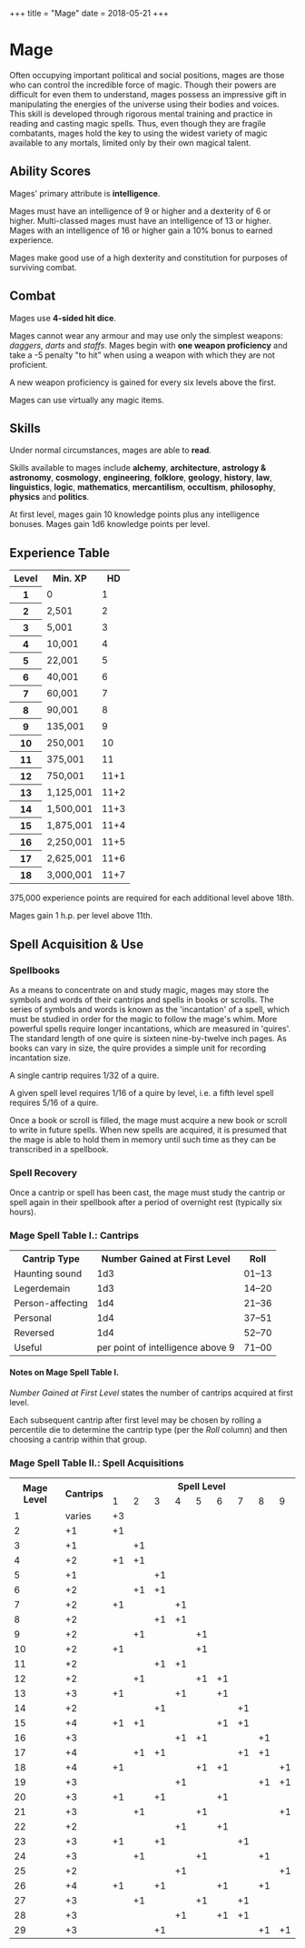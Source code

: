 +++
title = "Mage"
date = 2018-05-21
+++

# Mage

Often occupying important political and social positions, mages are those who can control the incredible force of magic.
Though their powers are difficult for even them to understand, mages possess an impressive gift in manipulating the energies of the universe using their bodies and voices.
This skill is developed through rigorous mental training and practice in reading and casting magic spells.
Thus, even though they are fragile combatants, mages hold the key to using the widest variety of magic available to any mortals, limited only by their own magical talent.

## Ability Scores

Mages' primary attribute is **intelligence**.

Mages must have an intelligence of 9 or higher and a dexterity of 6 or higher.
Multi-classed mages must have an intelligence of 13 or higher.
Mages with an intelligence of 16 or higher gain a 10% bonus to earned experience.

Mages make good use of a high dexterity and constitution for purposes of surviving combat.

## Combat

Mages use **4-sided hit dice**.

Mages cannot wear any armour and may use only the simplest weapons: *daggers*, *darts* and *staffs*.
Mages begin with **one weapon proficiency** and take a -5 penalty "to hit" when using a weapon with which they are not proficient.

A new weapon proficiency is gained for every six levels above the first.

Mages can use virtually any magic items.

## Skills

Under normal circumstances, mages are able to **read**.

Skills available to mages include **alchemy**, **architecture**, **astrology & astronomy**, **cosmology**, **engineering**, **folklore**, **geology**, **history**, **law**, **linguistics**, **logic**, **mathematics**, **mercantilism**, **occultism**, **philosophy**, **physics** and **politics**.

At first level, mages gain 10 knowledge points plus any intelligence bonuses.
Mages gain 1d6 knowledge points per level.

## Experience Table

<table>
<tr><th>Level</th><th>Min. XP</th><th>HD</th></tr>
<tr><th>1</td><td>0</td><td>1</td></tr>
<tr><th>2</td><td>2,501</td><td>2</td></tr>
<tr><th>3</td><td>5,001</td><td>3</td></tr>
<tr><th>4</td><td>10,001</td><td>4</td></tr>
<tr><th>5</td><td>22,001</td><td>5</td></tr>
<tr><th>6</td><td>40,001</td><td>6</td></tr>
<tr><th>7</td><td>60,001</td><td>7</td></tr>
<tr><th>8</td><td>90,001</td><td>8</td></tr>
<tr><th>9</td><td>135,001</td><td>9</td></tr>
<tr><th>10</td><td>250,001</td><td>10</td></tr>
<tr><th>11</td><td>375,001</td><td>11</td></tr>
<tr><th>12</td><td>750,001</td><td>11+1</td></tr>
<tr><th>13</td><td>1,125,001</td><td>11+2</td></tr>
<tr><th>14</td><td>1,500,001</td><td>11+3</td></tr>
<tr><th>15</td><td>1,875,001</td><td>11+4</td></tr>
<tr><th>16</td><td>2,250,001</td><td>11+5</td></tr>
<tr><th>17</td><td>2,625,001</td><td>11+6</td></tr>
<tr><th>18</td><td>3,000,001</td><td>11+7</td></tr>
</table>

375,000 experience points are required for each additional level above 18th.

Mages gain 1 h.p. per level above 11th.

## Spell Acquisition & Use

### Spellbooks

As a means to concentrate on and study magic, mages may store the symbols and words of their cantrips and spells in books or scrolls.
The series of symbols and words is known as the 'incantation' of a spell, which must be studied in order for the magic to follow the mage's whim.
More powerful spells require longer incantations, which are measured in 'quires'.
The standard length of one quire is sixteen nine-by-twelve inch pages.
As books can vary in size, the quire provides a simple unit for recording incantation size.

A single cantrip requires 1/32 of a quire.

A given spell level requires 1/16 of a quire by level, i.e. a fifth level spell requires 5/16 of a quire.

Once a book or scroll is filled, the mage must acquire a new book or scroll to write in future spells.
When new spells are acquired, it is presumed that the mage is able to hold them in memory until such time as they can be transcribed in a spellbook.

### Spell Recovery

Once a cantrip or spell has been cast, the mage must study the cantrip or spell again in their spellbook after a period of overnight rest (typically six hours).

### Mage Spell Table I.: Cantrips

<table>
<tr><th>Cantrip Type</th> <th>Number Gained at First Level</th> <th>Roll</th></tr>
<tr><td>Haunting sound</td> <td>1d3</td> <td>01&ndash;13</td></tr>
<tr><td>Legerdemain</td> <td>1d3</td> <td>14&ndash;20</td></tr>
<tr><td>Person-affecting</td> <td>1d4</td> <td>21&ndash;36</td></tr>
<tr><td>Personal</td> <td>1d4</td> <td>37&ndash;51</td></tr>
<tr><td>Reversed</td> <td>1d4</td> <td>52&ndash;70</td></tr>
<tr><td>Useful</td> <td>per point of intelligence above 9</td> <td>71&ndash;00</td></tr>
</table>

#### Notes on Mage Spell Table I.

*Number Gained at First Level* states the number of cantrips acquired at first level.

Each subsequent cantrip after first level may be chosen by rolling a percentile die to determine the cantrip type (per the *Roll* column) and then choosing a cantrip within that group.

### Mage Spell Table II.: Spell Acquisitions

<table>
<tr><th rowspan="2">Mage Level</th> <th rowspan="2">Cantrips</th> <th colspan="9">Spell Level</th></tr>
<tr><td>1</td> <td>2</td> <td>3</td> <td>4</td> <td>5</td> <td>6</td> <td>7</td> <td>8</td> <td>9</td></tr>
<tr><td>1</td> <td>varies</td> <td>+3</td> <td></td> <td></td> <td></td> <td></td> <td></td> <td></td> <td></td> <td></td></tr>
<tr><td>2</td> <td>+1</td> <td>+1</td> <td></td> <td></td> <td></td> <td></td> <td></td> <td></td> <td></td> <td></td></tr>
<tr><td>3</td> <td>+1</td> <td></td> <td>+1</td> <td></td> <td></td> <td></td> <td></td> <td></td> <td></td> <td></td></tr>
<tr><td>4</td> <td>+2</td> <td>+1</td> <td>+1</td> <td></td> <td></td> <td></td> <td></td> <td></td> <td></td> <td></td></tr>
<tr><td>5</td> <td>+1</td> <td></td> <td></td> <td>+1</td> <td></td> <td></td> <td></td> <td></td> <td></td> <td></td></tr>
<tr><td>6</td> <td>+2</td> <td></td> <td>+1</td> <td>+1</td> <td></td> <td></td> <td></td> <td></td> <td></td> <td></td></tr>
<tr><td>7</td> <td>+2</td> <td>+1</td> <td></td> <td></td> <td>+1</td> <td></td> <td></td> <td></td> <td></td> <td></td></tr>
<tr><td>8</td> <td>+2</td> <td></td> <td></td> <td>+1</td> <td>+1</td> <td></td> <td></td> <td></td> <td></td> <td></td></tr>
<tr><td>9</td> <td>+2</td> <td></td> <td>+1</td> <td></td> <td></td> <td>+1</td> <td></td> <td></td> <td></td> <td></td></tr>
<tr><td>10</td> <td>+2</td> <td>+1</td> <td></td> <td></td> <td></td> <td>+1</td> <td></td> <td></td> <td></td> <td></td></tr>
<tr><td>11</td> <td>+2</td> <td></td> <td></td> <td>+1</td> <td>+1</td> <td></td> <td></td> <td></td> <td></td> <td></td></tr>
<tr><td>12</td> <td>+2</td> <td></td> <td>+1</td> <td></td> <td></td> <td>+1</td> <td>+1</td> <td></td> <td></td> <td></td></tr>
<tr><td>13</td> <td>+3</td> <td>+1</td> <td></td> <td></td> <td>+1</td> <td></td> <td>+1</td> <td></td> <td></td> <td></td></tr>
<tr><td>14</td> <td>+2</td> <td></td> <td></td> <td>+1</td> <td></td> <td></td> <td></td> <td>+1</td> <td></td> <td></td></tr>
<tr><td>15</td> <td>+4</td> <td>+1</td> <td>+1</td> <td></td> <td></td> <td></td> <td>+1</td> <td>+1</td> <td></td> <td></td></tr>
<tr><td>16</td> <td>+3</td> <td></td> <td></td> <td></td> <td>+1</td> <td>+1</td> <td></td> <td></td> <td>+1</td> <td></td></tr>
<tr><td>17</td> <td>+4</td> <td></td> <td>+1</td> <td>+1</td> <td></td> <td></td> <td></td> <td>+1</td> <td>+1</td> <td></td></tr>
<tr><td>18</td> <td>+4</td> <td>+1</td> <td></td> <td></td> <td></td> <td>+1</td> <td>+1</td> <td></td> <td></td> <td>+1</td></tr>
<tr><td>19</td> <td>+3</td> <td></td> <td></td> <td></td> <td>+1</td> <td></td> <td></td> <td></td> <td>+1</td> <td>+1</td></tr>
<tr><td>20</td> <td>+3</td> <td>+1</td> <td></td> <td>+1</td> <td></td> <td></td> <td>+1</td> <td></td> <td></td> <td></td></tr>
<tr><td>21</td> <td>+3</td> <td></td> <td>+1</td> <td></td> <td></td> <td>+1</td> <td></td> <td></td> <td></td> <td>+1</td></tr>
<tr><td>22</td> <td>+2</td> <td></td> <td></td> <td></td> <td>+1</td> <td></td> <td>+1</td> <td></td> <td></td> <td></td></tr>
<tr><td>23</td> <td>+3</td> <td>+1</td> <td></td> <td>+1</td> <td></td> <td></td> <td></td> <td>+1</td> <td></td> <td></td></tr>
<tr><td>24</td> <td>+3</td> <td></td> <td>+1</td> <td></td> <td></td> <td>+1</td> <td></td> <td></td> <td>+1</td> <td></td></tr>
<tr><td>25</td> <td>+2</td> <td></td> <td></td> <td></td> <td>+1</td> <td></td> <td></td> <td></td> <td></td> <td>+1</td></tr>
<tr><td>26</td> <td>+4</td> <td>+1</td> <td></td> <td>+1</td> <td></td> <td></td> <td>+1</td> <td></td> <td>+1</td> <td></td></tr>
<tr><td>27</td> <td>+3</td> <td></td> <td>+1</td> <td></td> <td></td> <td>+1</td> <td></td> <td>+1</td> <td></td> <td></td></tr>
<tr><td>28</td> <td>+3</td> <td></td> <td></td> <td></td> <td>+1</td> <td></td> <td>+1</td> <td>+1</td> <td></td> <td></td></tr>
<tr><td>29</td> <td>+3</td> <td></td> <td></td> <td>+1</td> <td></td> <td></td> <td></td> <td></td> <td>+1</td> <td>+1</td></tr>
</table>
